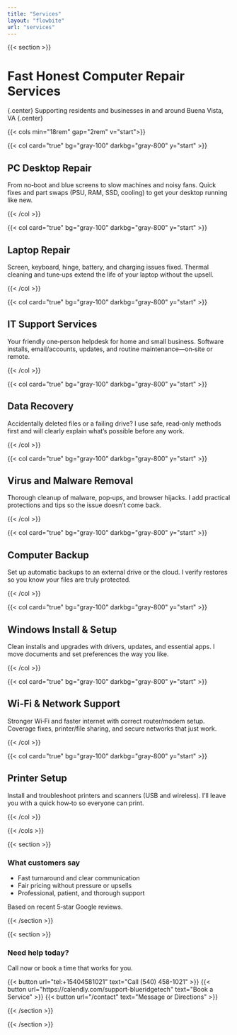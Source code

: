 ```yaml
---
title: "Services"
layout: "flowbite"
url: "services"
---
```



{{< section >}}

# Fast Honest Computer Repair Services
{.center}
Supporting residents and businesses in and around Buena Vista, VA
{.center}


{{< cols min="18rem" gap="2rem" v="start">}}

{{< col card="true" bg="gray-100" darkbg="gray-800" y="start" >}}

## PC Desktop Repair

From no‑boot and blue screens to slow machines and noisy fans. Quick fixes and part swaps (PSU, RAM, SSD, cooling) to get your desktop running like new.

{{< /col >}}

{{< col card="true" bg="gray-100" darkbg="gray-800" y="start" >}}

## Laptop Repair

Screen, keyboard, hinge, battery, and charging issues fixed. Thermal cleaning and tune‑ups extend the life of your laptop without the upsell.

{{< /col >}}

{{< col card="true" bg="gray-100" darkbg="gray-800" y="start" >}}

## IT Support Services

Your friendly one‑person helpdesk for home and small business. Software installs, email/accounts, updates, and routine maintenance—on‑site or remote.

{{< /col >}}

{{< col card="true" bg="gray-100" darkbg="gray-800" y="start" >}}

## Data Recovery

Accidentally deleted files or a failing drive? I use safe, read‑only methods first and will clearly explain what’s possible before any work.

{{< /col >}}

{{< col card="true" bg="gray-100" darkbg="gray-800" y="start" >}}

## Virus and Malware Removal

Thorough cleanup of malware, pop‑ups, and browser hijacks. I add practical protections and tips so the issue doesn’t come back.

{{< /col >}}

{{< col card="true" bg="gray-100" darkbg="gray-800" y="start" >}}

## Computer Backup

Set up automatic backups to an external drive or the cloud. I verify restores so you know your files are truly protected.

{{< /col >}}

{{< col card="true" bg="gray-100" darkbg="gray-800" y="start" >}}

## Windows Install & Setup

Clean installs and upgrades with drivers, updates, and essential apps. I move documents and set preferences the way you like.

{{< /col >}}

{{< col card="true" bg="gray-100" darkbg="gray-800" y="start" >}}

## Wi‑Fi & Network Support

Stronger Wi‑Fi and faster internet with correct router/modem setup. Coverage fixes, printer/file sharing, and secure networks that just work.

{{< /col >}}

{{< col card="true" bg="gray-100" darkbg="gray-800" y="start" >}}

## Printer Setup

Install and troubleshoot printers and scanners (USB and wireless). I’ll leave you with a quick how‑to so everyone can print.

{{< /col >}}

{{< /cols >}}

{{< section >}}

### What customers say

- Fast turnaround and clear communication
- Fair pricing without pressure or upsells
- Professional, patient, and thorough support

Based on recent 5‑star Google reviews.

{{< /section >}}

{{< section >}}

<div class="text-center max-w-3xl mx-auto">
	<h3 class="text-2xl font-semibold mb-2">Need help today?</h3>
	<p class="mb-4">Call now or book a time that works for you.</p>
	<div class="flex flex-wrap items-center justify-center gap-3">
		{{< button url="tel:+15404581021" text="Call (540) 458-1021" >}}
		{{< button url="https://calendly.com/support-blueridgetech" text="Book a Service" >}}
		{{< button url="/contact" text="Message or Directions" >}}
	</div>
</div>

{{< /section >}}

{{< /section >}}
